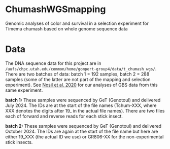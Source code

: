 # ChumashWGSmapping
Genomic analyses of color and survival in a selection experiment for Timema chumash based on whole genome sequence data
# Data

The DNA sequence data for this project are in `/uufs/chpc.utah.edu/common/home/gompert-group4/data/t_chumash_wgs/`. There are two batches of data: batch 1 = 192 samples, batch 2 = 288 samples (some of the latter are not part of the mapping and selection experiment). See [Nosil et al. 2020](https://www.proquest.com/docview/2473271380?pq-origsite=gscholar&fromopenview=true&sourcetype=Scholarly%20Journals) for our analyses of GBS data from this same experiment.

**batch 1:** These samples were sequenced by GeT (Genotoul) and delivered July 2024. The IDs are at the start of the file names (Tchum-XXX, where XXX denotes the digits after 19_ in the actual file names). There are two files each of forward and reverse reads for each stick insect. 

**batch 2:** These samples were sequenced by GeT (Genotoul) and delivered October 2024. The IDs are again at the start of the file name but here are either 19_XXX (the actual ID we use) or GR806-XX for the non-experimental stick insects.

